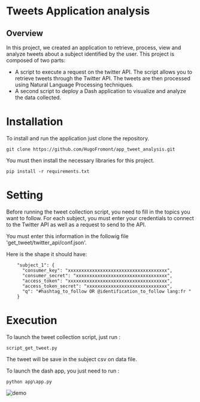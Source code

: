 # Tweets Application analysis

## Overview

In this project, we created an application to retrieve, process, view and analyze tweets about a subject identified by the user.
This project is composed of two parts:
* A script to execute a request on the twitter API. The script allows you to retrieve tweets through the Twitter API. The tweets are then processed using Natural Language Processing techniques.
* A second script to deploy a Dash application to visualize and analyze the data collected.

# Installation

To install and run the application just clone the repository.
```{linux}
git clone https://github.com/HugoFromont/app_tweet_analysis.git
```
You must then install the necessary libraries for this project.
```{linux}
pip install -r requirements.txt
```

# Setting
Before running the tweet collection script, you need to fill in the topics you want to follow.
For each subject, you must enter your credentials to connect to the Twitter API as well as a request to send to the API.

You must enter this information in the followig file 'get_tweet/twitter_api/conf.json'.

Here is the shape it should have:

```{json}
    "subject_1": {
      "consumer_key": "xxxxxxxxxxxxxxxxxxxxxxxxxxxxxxxxxxxxx",
      "consumer_secret": "xxxxxxxxxxxxxxxxxxxxxxxxxxxxxxxxxx",
      "access_token": "xxxxxxxxxxxxxxxxxxxxxxxxxxxxxxxxxxxxx",
      "access_token_secret": "xxxxxxxxxxxxxxxxxxxxxxxxxxxxxx",
      "q": "#hashtag_to_follow OR @identification_to_follow lang:fr "
    }
```

# Execution
To launch the tweet collection script, just run :

```{python}
script_get_tweet.py
```
The tweet will be save in the subject csv on data file.

To launch the dash app, you just need to run :
```{python}
python app\app.py
```

![demo](Demo.gif)